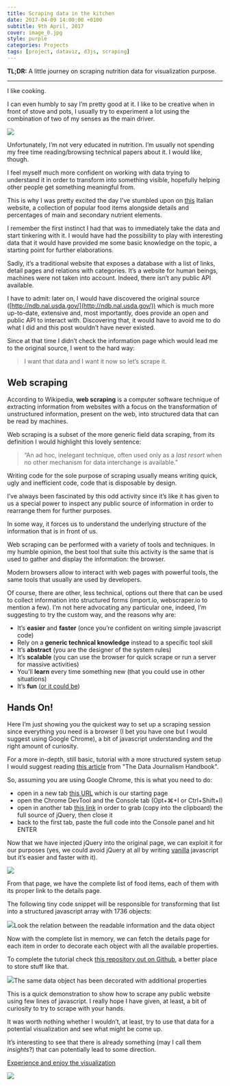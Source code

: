 ```yaml
---
title: Scraping data in the kitchen
date: 2017-04-09 14:00:00 +0100
subtitle: 9th April, 2017
cover: image_0.jpg
style: purple
categories: Projects
tags: [project, dataviz, d3js, scraping]
---
```


**TL;DR:** A little journey on scraping nutrition data for visualization purpose.

---

I like cooking.

I can even humbly to say I’m pretty good at it. I like to be creative when in front of stove and pots, I usually try to experiment a lot using the combination of two of my senses as the main driver.

![](/assets/posts/scraping-data-in-the-kitchen/image_0.jpg)

Unfortunately, I’m not very educated in nutrition. I’m usually not spending my free time reading/browsing technical papers about it. I would like, though.

I feel myself much more confident on working with data trying to understand it in order to transform into something visible, hopefully helping other people get something meaningful from.

This is why I was pretty excited the day I’ve stumbled upon on [this](http://www.valori-alimenti.com/) Italian website, a collection of popular food items alongside details and percentages of main and secondary nutrient elements.

I remember the first instinct I had that was to immediately take the data and start tinkering with it. I would have had the possibility to play with interesting data that it would have provided me some basic knowledge on the topic, a starting point for further elaborations.

Sadly, it’s a traditional website that exposes a database with a list of links, detail pages and relations with categories. It’s a website for human beings, machines were not taken into account. Indeed, there isn’t any public API available.

I have to admit: later on, I would have discovered the original source ([http://ndb.nal.usda.gov/](http://ndb.nal.usda.gov/)) which is much more up-to-date, extensive and, most importantly, does provide an open and public API to interact with. Discovering that, it would have to avoid me to do what I did and this post wouldn’t have never existed.

Since at that time I didn’t check the information page which would lead me to the original source, I went to the hard way:

> I want that data and I want it now so let’s scrape it.

## Web scraping

According to Wikipedia, **web scraping** is a computer software technique of extracting information from websites with a focus on the transformation of unstructured information, present on the web, into structured data that can be read by machines.

Web scraping is a subset of the more generic field data scraping, from its definition I would highlight this lovely sentence:

> “An ad hoc, inelegant technique, often used only as a *last resort* when no other mechanism for data interchange is available.”

Writing code for the sole purpose of scraping usually means writing quick, ugly and inefficient code, code that is disposable by design.

I’ve always been fascinated by this odd activity since it’s like it has given to us a special power to inspect any public source of information in order to rearrange them for further purposes.

In some way, it forces us to understand the underlying structure of the information that is in front of us.

Web scraping can be performed with a variety of tools and techniques. In my humble opinion, the best tool that suite this activity is the same that is used to gather and display the information: the browser.

Modern browsers allow to interact with web pages with powerful tools, the same tools that usually are used by developers.

Of course, there are other, less technical, options out there that can be used to collect information into structured forms (import.io, webscraper.io to mention a few). I’m not here advocating any particular one, indeed, I’m suggesting to try the custom way, and the reasons why are:

- It’s **easier** and **faster** (once you’re confident on writing simple javascript code)
- Rely on a **generic technical knowledge** instead to a specific tool skill
- It’s **abstract** (you are the designer of the system rules)
- It’s **scalable** (you can use the browser for quick scrape or run a server for massive activities)
- You’ll **learn** every time something new (that you could use in other situations)
- It’s **fun** ([or it could be](https://blog.hartleybrody.com/web-scraping/))

## Hands On!

Here I’m just showing you the quickest way to set up a scraping session since everything you need is a browser (I bet you have one but I would suggest using Google Chrome), a bit of javascript understanding and the right amount of curiosity.

For a more in-depth, still basic, tutorial with a more structured system setup I would suggest reading [this article](http://datajournalismhandbook.org/1.0/en/getting_data_3.html) from "The Data Journalism Handbook".

So, assuming you are using Google Chrome, this is what you need to do:

- open in a new tab [this URL](http://www.valori-alimenti.com/cerca/grassi.php) which is our starting page
- open the Chrome DevTool and the Console tab (Opt+⌘+I or Ctrl+Shift+I)
- open in another tab [this link](https://code.jquery.com/jquery-2.1.4.min.js) in order to grab (copy into the clipboard) the full source of jQuery, then close it
- back to the first tab, paste the full code into the Console panel and hit ENTER

Now that we have injected jQuery into the original page, we can exploit it for our purposes (yes, we could avoid jQuery at all by writing [vanilla](http://vanilla-js.com/) javascript but it’s easier and faster with it).

![](/assets/posts/scraping-data-in-the-kitchen/image_1.gif)

From that page, we have the complete list of food items, each of them with its proper link to the details page.

The following tiny code snippet will be responsible for transforming that list into a structured javascript array with 1736 objects:

![](/assets/posts/scraping-data-in-the-kitchen/image_2.png)Look the relation between the readable information and the data object

Now with the complete list in memory, we can fetch the details page for each item in order to decorate each object with all the available properties.

To complete the tutorial check [this repository out on Github](https://github.com/abusedmedia/Scraping-data-in-the-kitchen), a better place to store stuff like that.

![](/assets/posts/scraping-data-in-the-kitchen/image_3.png)The same data object has been decorated with additional properties

This is a quick demonstration to show how to scrape any public website using few lines of javascript. I really hope I have given, at least, a bit of curiosity to try to scrape with your hands.

It was worth nothing whether I wouldn’t, at least, try to use that data for a potential visualization and see what might be come up.

It’s interesting to see that there is already something (may I call them *insights*?) that can potentially lead to some direction.

[Experience and enjoy the visualization](http://bl.ocks.org/abusedmedia/bfc42ae0b4888f8843da)

![](/assets/posts/scraping-data-in-the-kitchen/image_4.gif)
